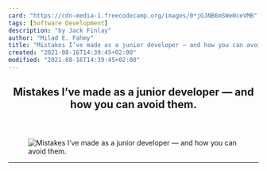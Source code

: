```yaml
---
card: "https://cdn-media-1.freecodecamp.org/images/0*jGJNB6mSWeNceVMB"
tags: [Software Development]
description: "by Jack Finlay"
author: "Milad E. Fahmy"
title: "Mistakes I’ve made as a junior developer — and how you can avoid them."
created: "2021-08-16T14:39:45+02:00"
modified: "2021-08-16T14:39:45+02:00"
---
```

<div class="site-wrapper">
<main id="site-main" class="site-main outer">
<div class="inner">
<article class="post-full post tag-software-development tag-programming tag-life-lessons tag-technology tag-learning ">
<header class="post-full-header">
<h1 class="post-full-title">Mistakes I’ve made as a junior developer — and how you can avoid them.</h1>
</header>
<figure class="post-full-image">
<picture>
<source media="(max-width: 700px)" sizes="1px" srcset="data:image/gif;base64,R0lGODlhAQABAIAAAAAAAP///yH5BAEAAAAALAAAAAABAAEAAAIBRAA7 1w">
<source media="(min-width: 701px)" sizes="(max-width: 800px) 400px,
(max-width: 1170px) 700px,
1400px" srcset="https://cdn-media-1.freecodecamp.org/images/0*jGJNB6mSWeNceVMB 300w,
https://cdn-media-1.freecodecamp.org/images/0*jGJNB6mSWeNceVMB 600w,
https://cdn-media-1.freecodecamp.org/images/0*jGJNB6mSWeNceVMB 1000w,
https://cdn-media-1.freecodecamp.org/images/0*jGJNB6mSWeNceVMB 2000w">
<img onerror="this.style.display='none'" src="https://cdn-media-1.freecodecamp.org/images/0*jGJNB6mSWeNceVMB" alt="Mistakes I’ve made as a junior developer — and how you can avoid them.">
</picture>
</figure>
<section class="post-full-content">
<div class="post-content medium-migrated-article">
</div>
<hr>
</section>
</article>
</div>
</main>
</div>
<!-- Google Tag Manager (noscript) -->
<!-- End Google Tag Manager (noscript) -->
